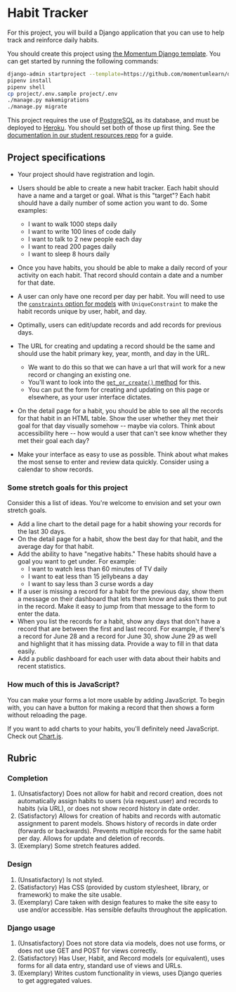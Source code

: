 # Habit Tracker

For this project, you will build a Django application that you can use to help track and reinforce daily habits.

You should create this project using [the Momentum Django template](https://github.com/momentumlearn/django-project-template). You can get started by running the following commands:

```sh
django-admin startproject --template=https://github.com/momentumlearn/django-project-template/archive/main.zip --name=Pipfile project . # NOTICE THE DOT. You will be sad if you leave this out.
pipenv install
pipenv shell
cp project/.env.sample project/.env
./manage.py makemigrations
./manage.py migrate
```

This project requires the use of [PostgreSQL](https://www.postgresql.org/) as its database, and must be deployed to [Heroku](https://www.heroku.com/). You should set both of those up first thing. See the [documentation in our student resources repo](https://github.com/momentumlearn/student-resources/blob/main/articles/deploy-django-to-heroku.md) for a guide.
## Project specifications

* Your project should have registration and login.
* Users should be able to create a new habit tracker. Each habit should have a name and a target or goal. What is this "target"? Each habit should have a daily number of some action you want to do. Some examples:
  * I want to walk 1000 steps daily
  * I want to write 100 lines of code daily
  * I want to talk to 2 new people each day
  * I want to read 200 pages daily
  * I want to sleep 8 hours daily
* Once you have habits, you should be able to make a daily record of your activity on each habit. That record should contain a date and a number for that date.
* A user can only have one record per day per habit. You will need to use the [`constraints` option for models](https://docs.djangoproject.com/en/3.1/ref/models/constraints/) with `UniqueConstraint` to make the habit records unique by user, habit, and day.
* Optimally, users can edit/update records and add records for previous days.
* The URL for creating and updating a record should be the same and should use the habit primary key, year, month, and day in the URL.
  * We want to do this so that we can have a url that will work for a new record or changing an existing one.
  * You'll want to look into the [`get_or_create()` method](https://docs.djangoproject.com/en/3.1/ref/models/querysets/#django.db.models.query.QuerySet.get_or_create) for this.
  * You can put the form for creating and updating on this page or elsewhere, as your user interface dictates.

* On the detail page for a habit, you should be able to see all the records for that habit in an HTML table. Show the user whether they met their goal for that day visually somehow -- maybe via colors. Think about accessibility here -- how would a user that can't see know whether they met their goal each day?
* Make your interface as easy to use as possible. Think about what makes the most sense to enter and review data quickly. Consider using a calendar to show records.

### Some stretch goals for this project

Consider this a list of ideas. You're welcome to envision and set your own stretch goals.

* Add a line chart to the detail page for a habit showing your records for the last 30 days.
* On the detail page for a habit, show the best day for that habit, and the average day for that habit.
* Add the ability to have "negative habits." These habits should have a goal you want to get under. For example:
  * I want to watch less than 60 minutes of TV daily
  * I want to eat less than 15 jellybeans a day
  * I want to say less than 3 curse words a day
* If a user is missing a record for a habit for the previous day, show them a message on their dashboard that lets them know and asks them to put in the record. Make it easy to jump from that message to the form to enter the data.
* When you list the records for a habit, show any days that don't have a record that are between the first and last record. For example, if there's a record for June 28 and a record for June 30, show June 29 as well and highlight that it has missing data. Provide a way to fill in that data easily.
* Add a public dashboard for each user with data about their habits and recent statistics.

### How much of this is JavaScript?

You can make your forms a lot more usable by adding JavaScript. To begin with, you can have a button for making a record that then shows a form without reloading the page.

If you want to add charts to your habits, you'll definitely need JavaScript. Check out [Chart.js](https://www.chartjs.org/).

## Rubric
### Completion

1. (Unsatisfactory) Does not allow for habit and record creation, does not automatically assign habits to users (via request.user) and records to habits (via URL), or does not show record history in date order.
2. (Satisfactory) Allows for creation of habits and records with automatic assignment to parent models. Shows history of records in date order (forwards or backwards). Prevents multiple records for the same habit per day. Allows for update and deletion of records.
3. (Exemplary) Some stretch features added.

### Design

1. (Unsatisfactory) Is not styled.
2. (Satisfactory) Has CSS (provided by custom stylesheet, library, or framework) to make the site usable.
3. (Exemplary) Care taken with design features to make the site easy to use and/or accessible. Has sensible defaults throughout the application.

### Django usage

1. (Unsatisfactory) Does not store data via models, does not use forms, or does not use GET and POST for views correctly.
2. (Satisfactory) Has User, Habit, and Record models (or equivalent), uses forms for all data entry, standard use of views and URLs.
3. (Exemplary) Writes custom functionality in views, uses Django queries to get aggregated values.


